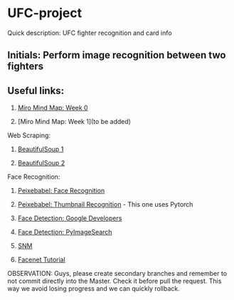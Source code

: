 # UFC-project
Quick description: UFC fighter recognition and card info

## Initials: Perform image recognition between two fighters

## Useful links:

1. [Miro Mind Map: Week 0](https://miro.com/welcomeonboard/EvNvEq1qv8gXErnClhOvQnpAtqR2eLRuFoks0KVQBJYETtaChkCDZ8q0HrVoopAf)

1. [Miro Mind Map: Week 1](to be added)

Web Scraping:

1. [BeautifulSoup 1](https://medium.com/@feliciaSWE/easy-web-scraping-with-python-beautifulsoup-afc7191d6432)

1. [BeautifulSoup 2](https://medium.com/@kaustumbhjaiswal7/learn-web-scraping-using-python-in-under-5-minutes-36a7d4d6e1e7)

Face Recognition:

1. [Peixebabel: Face Recognition](peixebabel/Reconhecimento-de-Faces)

1. [Peixebabel: Thumbnail Recognition](https://github.com/peixebabel/RedeNeural-Thumbnail) - This one uses Pytorch

1. [Face Detection: Google Developers](https://developers.google.com/ml-kit/vision/face-detection)

1. [Face Detection: PyImageSearch](https://www.pyimagesearch.com/2018/02/26/face-detection-with-opencv-and-deep-learning/)

1. [SNM](https://towardsdatascience.com/one-shot-learning-face-recognition-using-siamese-neural-network-a13dcf739e)

1. [Facenet Tutorial](https://machinelearningmastery.com/how-to-develop-a-face-recognition-system-using-facenet-in-keras-and-an-svm-classifier/)



OBSERVATION: Guys, please create secondary branches and remember to not commit directly into the Master. Check it before pull the request. This way we avoid losing progress and we can quickly rollback.
